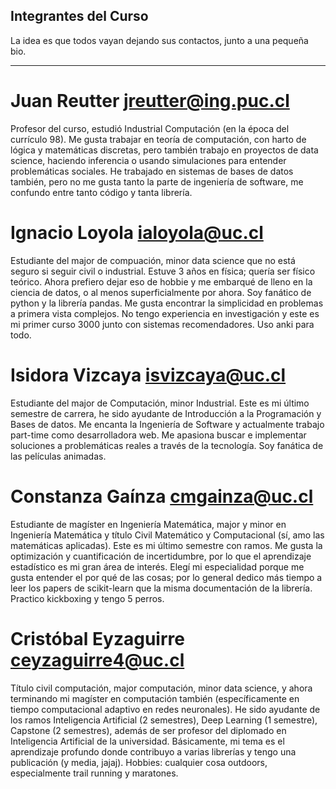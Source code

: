 ## Integrantes del Curso

La idea es que todos vayan dejando sus contactos, junto a una pequeña bio. 

-----------------------------------------------------
# Juan Reutter jreutter@ing.puc.cl

Profesor del curso, estudió Industrial Computación (en la época del currículo 98). 
Me gusta trabajar en teoría de computación, con harto de lógica y matemáticas discretas, pero también trabajo en proyectos de data science, 
haciendo inferencia o usando simulaciones para entender problemáticas sociales. He trabajado en sistemas de bases de datos también, pero 
no me gusta tanto la parte de ingeniería de software, me confundo entre tanto código y tanta librería. 

# Ignacio Loyola ialoyola@uc.cl

Estudiante del major de compuación, minor data science que no está seguro si seguir civil o industrial.
Estuve 3 años en física; quería ser físico teórico. Ahora prefiero dejar eso de hobbie y me embarqué de lleno en la ciencia de datos, o al menos superficialmente por ahora. Soy fanático de python y la librería pandas. Me gusta encontrar la simplicidad en problemas a primera vista complejos. No tengo experiencia en investigación y este es mi primer curso 3000 junto con sistemas recomendadores. Uso anki para todo.

# Isidora Vizcaya isvizcaya@uc.cl

Estudiante del major de Computación, minor Industrial. 
Este es mi último semestre de carrera, he sido ayudante de Introducción a la Programación y Bases de datos. Me encanta la Ingeniería de Software y actualmente trabajo part-time como desarrolladora web. Me apasiona buscar e implementar soluciones a problemáticas reales a través de la tecnología. Soy fanática de las películas animadas.

# Constanza Gaínza cmgainza@uc.cl

Estudiante de magíster en Ingeniería Matemática, major y minor en Ingeniería Matemática y título Civil Matemático y Computacional (sí, amo las matemáticas aplicadas).  Este es mi último semestre con ramos. Me gusta la optimización y cuantificación de incertidumbre, por lo que el aprendizaje estadístico es mi gran área de interés. Elegí mi especialidad porque me gusta entender el por qué de las cosas; por lo general dedico más tiempo a leer los papers de scikit-learn que la misma documentación de la librería. Practico kickboxing y tengo 5 perros.


# Cristóbal Eyzaguirre ceyzaguirre4@uc.cl

Título civil computación, major computación, minor data science, y ahora terminando mi magíster en computación también (específicamente en tiempo computacional adaptivo en redes neuronales). 
He sido ayudante de los ramos Inteligencia Artificial (2 semestres), Deep Learning (1 semestre), Capstone (2 semestres), además de ser profesor del diplomado en Inteligencia Artificial de la universidad. 
Básicamente, mi tema es el aprendizaje profundo donde contribuyo a varias librerías y tengo una publicación (y media, jajaj).
Hobbies: cualquier cosa outdoors, especialmente trail running y maratones.
